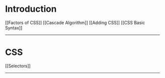 # Introduction
[[Factors of CSS]]
[[Cascade Algorithm]]
[[Adding CSS]]
[[CSS Basic Syntax]]

---
# CSS
[[Selectors]]


---
